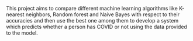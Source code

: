 This project aims to compare different machine learning algorithms like K-nearest neighbors, Random forest and Naive Bayes with respect to their accuracies and then use the best one among them to develop a system which predicts whether a person has COVID or not using the data provided to the model.
